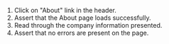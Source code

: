 1. Click on "About" link in the header.
2. Assert that the About page loads successfully.
3. Read through the company information presented.
4. Assert that no errors are present on the page.